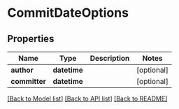 # CommitDateOptions

## Properties
Name | Type | Description | Notes
------------ | ------------- | ------------- | -------------
**author** | **datetime** |  | [optional]
**committer** | **datetime** |  | [optional]

[[Back to Model list]](../README.md#documentation-for-models) [[Back to API list]](../README.md#documentation-for-api-endpoints) [[Back to README]](../README.md)


